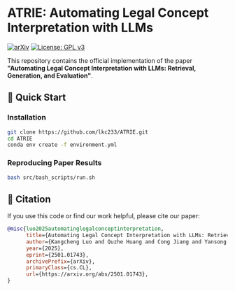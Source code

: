 # ATRIE: Automating Legal Concept Interpretation with LLMs

[![arXiv](https://img.shields.io/badge/arXiv-2501.01743-b31b1b.svg)](https://arxiv.org/abs/2501.01743)
[![License: GPL v3](https://img.shields.io/badge/License-GPLv3-blue.svg)](https://www.gnu.org/licenses/gpl-3.0)

This repository contains the official implementation of the paper **"Automating Legal Concept Interpretation with LLMs: Retrieval, Generation, and Evaluation"**.

## 🚀 Quick Start

### Installation
```bash
git clone https://github.com/lkc233/ATRIE.git
cd ATRIE
conda env create -f environment.yml
```

### Reproducing Paper Results
```bash
bash src/bash_scripts/run.sh
```

## 🤝 Citation

If you use this code or find our work helpful, please cite our paper:
```bibtex
@misc{luo2025automatinglegalconceptinterpretation,
      title={Automating Legal Concept Interpretation with LLMs: Retrieval, Generation, and Evaluation}, 
      author={Kangcheng Luo and Quzhe Huang and Cong Jiang and Yansong Feng},
      year={2025},
      eprint={2501.01743},
      archivePrefix={arXiv},
      primaryClass={cs.CL},
      url={https://arxiv.org/abs/2501.01743}, 
}
```
